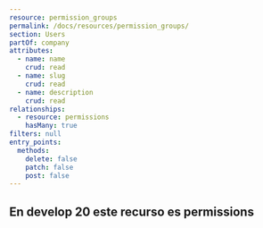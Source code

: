 ```yaml
---
resource: permission_groups
permalink: /docs/resources/permission_groups/
section: Users
partOf: company
attributes:
  - name: name
    crud: read
  - name: slug
    crud: read
  - name: description
    crud: read
relationships:
  - resource: permissions
    hasMany: true
filters: null
entry_points:
  methods:
    delete: false
    patch: false
    post: false
---
```

## En develop 20 este recurso es permissions
